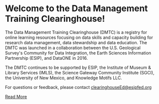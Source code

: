 # Welcome to the Data Management Training Clearinghouse!

The Data Management Training Clearinghouse (DMTC) is a registry for online learning resources focusing on data skills and capacity building for research data management, data stewardship and data education.  The DMTC was launched in a collaboration between the U.S. Geological Survey's Community for Data Integration, the Earth Sciences Information Partnership (ESIP), and DataONE in 2016. 

The DMTC continues to be supported by ESIP, the Institute of Museum & Library Services (IMLS), the Science Gateway Community Institute (SGCI), the University of New Mexico, and Knowledge Motifs LLC.  

For questions or feedback, please contact [clearinghouseEd@esipfed.org](mailto:clearinghouseEd@esipfed.org/)

[Read More](about.html)
